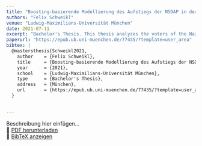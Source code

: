 ```yaml
---
title: "Boosting-basierende Modellierung des Aufstiegs der NSDAP in der Weimarer Republik unter besonderer Berücksichtigung von Interaktionen"
authors: "Felix Schweikl"
venue: "Ludwig-Maximilians-Universität München"
date: 2021-07-11
excerpt: "Bachelor's Thesis. This thesis analyzes the voters of the Nazi party (NSDAP) during the five elections held between 1928 and 1933, using the model-based boosting approach provided by the R package mboost. [German]"
paperurl: "https://epub.ub.uni-muenchen.de/77435/?template=user_area"
bibtex: |
  @mastersthesis{Schweikl2021,
    author    = {Felix Schweikl},
    title     = {Boosting-basierende Modellierung des Aufstiegs der NSDAP in der Weimarer Republik unter besonderer Berücksichtigung von Interaktionen},
    year      = {2021},
    school    = {Ludwig-Maximilians-Universität München},
    type      = {Bachelor's Thesis},
    address   = {München},
    url       = {https://epub.ub.uni-muenchen.de/77435/?template=user_area}
  }

    
---
```


Beschreibung hier einfügen...  
📄 [PDF herunterladen](https://epub.ub.uni-muenchen.de/77435/?template=user_area)  
📜 [BibTeX anzeigen](#)